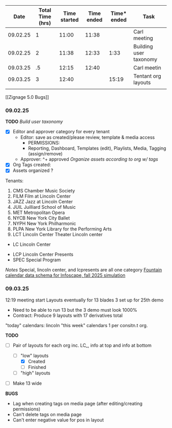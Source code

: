 
| Date     | Total Time (hrs) | Time started | Time ended | Time* ended | Task                   |
| -------- | ---------------- | ------------ | ---------- | ----------- | ---------------------- |
| 09.02.25 | 1                | 11:00        | 11:38      |             | Carl meeting           |
| 09.02.25 | 2                | 11:38        | 12:33      | 1:33        | Building user taxonomy |
| 09.03.25 | .5               | 12:15        | 12:40      |             | Carl meetin            |
| 09.03.25 | 3                | 12:40        |            | 15:19       | Tentant org layouts    |
|          |                  |              |            |             |                        |
[[Zignage 5.0 Bugs]]
### 09.02.25 
**TODO**
*Build user taxonomy*
- [x] Editor and approver category for every tenant
	- Editor: save as created/please review, template & media access 
		- PERMISSIONS:
		- Reporting, Dashboard, Templates (edit), Playlists, Media, Tagging (assign/remove)
	- Approver: ^+ approved
*Organize assets according to org w/ tags*
- [x] Org Tags created: 
- [x] Assets organized ?

Tenants:
1. CMS		Chamber Music Society
2. FILM		Film at Lincoln Center
3. JAZZ		Jazz at Lincoln Center
4. JUIL		Juilliard School of Music
5. MET		Metropolitan Opera
6. NYCB		New York City Ballet
7. NYPH		New York Philharmonic
8. PLPA		New York Library for the Performing Arts		
9. LCT			Lincoln Center Theater
Lincoln center
+ LC 			Lincoln Center
- LCP			Lincoln Center Presents
- SPEC		Special Program


*Notes*
Special, lincoln center, and lcpresents are all one category
[Fountain calendar data schema for Infoscape, fall 2025 simulation](https://docs.google.com/document/d/1WVbPYupTsXncmuGdq30EqXmZBlJwF1TsNauZcMGjGQQ/edit?tab=t.0)

### 09.03.25 
12:19 meeting start
Layouts eventually for 13 blades 3 set up for 25th demo
- Need to be able to run 13 but the 3 demo must look 1000%
- Contract: Produce 9 layouts with 17 derivatives total 

"today" calendars: lincoln
"this week" calendars 1 per consitn.t org.

**TODO**
- [ ] Pair of layouts for each org inc. LC_, info at top and info at bottom
	- [ ] "low" layouts
		- [x] Created
		- [ ] Finished
	- [ ] "high" layouts
- [ ] Make 13 wide 


**BUGS**
- Lag when creating tags on media page (after editing/creating permissions)
- Can't delete tags on media page
- Can't enter negative value for pos in layout

